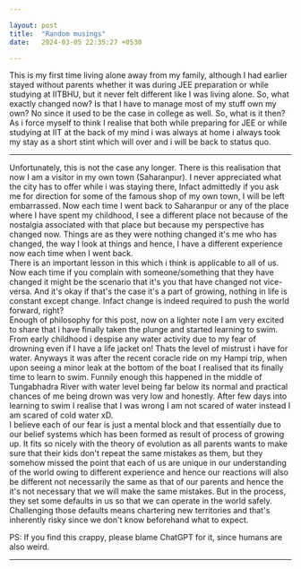 ```yaml
---

layout: post
title:  "Random musings"
date:   2024-03-05 22:35:27 +0530

---
```


This is my first time living alone away from my family, although I had earlier stayed without parents whether it was during JEE preparation or while studying at IITBHU, but it never felt different like I was living alone. So, what exactly changed now? Is that I have to manage most of my stuff own my own? No since it used to be the case in college as well. So, what is it then? As i force myself to think I realise that both while preparing for JEE or while studying at IIT at the back of my mind i was always at home i always took my stay as a short stint which will over and i will be back to status quo.
<br/>
<hr/>
Unfortunately, this is not the case any longer. There is this realisation that now I am a visitor in my own town (Saharanpur). I never appreciated what the city has to offer while i was staying there, Infact admittedly if you ask me for direction for some of the famous shop of my own town, I will be left embarrassed.
Now each time I went back to Saharanpur or any of the place where I have spent my childhood, I see a different place not because of the nostalgia associated with that place but because my perspective has changed now. Things are as they were nothing changed it's me who has changed, the way I look at things and hence, I have a different experience now each time when I went back.
<br/>
There is an important lesson in this which i think is applicable to all of us. Now each time if you complain with someone/something that they have changed it might be the scenario that it's you that have changed not vice-versa. And it's okay if that's the case it's a part of growing, nothing in life is constant except change. Infact change is indeed required to push the world forward, right?
<br/>
Enough of philosophy for this post, now on a lighter note I am very excited to share that i have finally taken the plunge and started learning to swim. From early childhood i despise any water activity due to my fear of drowning even if I have a life jacket on! Thats the level of mistrust i have for water. 
Anyways it was after the recent coracle ride on my Hampi trip, when upon seeing a minor leak at the bottom of the boat I realised that its finally time to learn to swim. Funnily enough this happened in the middle of Tungabhadra River with water level being far below its normal and practical chances of me being drown was very low and honestly.
After few days into learning to swim I realise that I was wrong I am not scared of water instead I am scared of cold water xD.
<br/>
I believe each of our fear is just a mental block and that essentially due to our belief systems which has been formed as result of process of growing up. It fits so nicely with the theory of evolution as all parents wants to make sure that their kids don't repeat the same mistakes as them, but they somehow missed the point that each of us are unique in our understanding of the world owing to different experience and hence our reactions will also be different not necessarily the same as that of our parents and hence the it's not necessary that we will make the same mistakes. But in the process, they set some defaults in us so that we can operate in the world safely. Challenging those defaults means chartering new territories and that's inherently risky since we don't know beforehand what to expect. 

PS: If you find this crappy, please blame ChatGPT for it, since humans are also weird.
<hr/>
<!--stackedit_data:
eyJoaXN0b3J5IjpbLTM5NjQxNjk1NSw0ODgxNDA1NjYsMTUzND
c0NDU0MCwtMTY0Nzk3MDE5NywtMTE5NjI4Nzg3NiwxNzEwODk0
MDIxLDE4MTI4NjY3NCwxMzk2NjQ0ODk3LC0yMDg4NzQ2NjEyXX
0=
-->